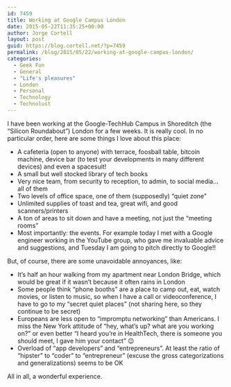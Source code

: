 ```yaml
---
id: 7459
title: Working at Google Campus London
date: 2015-05-22T11:35:25+00:00
author: Jorge Cortell
layout: post
guid: https://blog.cortell.net/?p=7459
permalink: /blog/2015/05/22/working-at-google-campus-london/
categories:
  - Geek Fun
  - General
  - "Life's pleasures"
  - London
  - Personal
  - Technology
  - Technolust
---
```

I have been working at the Google-TechHub Campus in Shoreditch (the “Silicon Roundabout”) London for a few weeks. It is really cool. In no particular order, here are some things I love about this place:

  * A cafeteria (open to anyone) with terrace, foosball table, bitcoin machine, device bar (to test your developments in many different devices) and even a spacesuit!
  * A small but well stocked library of tech books
  * Very nice team, from security to reception, to admin, to social media… all of them
  * Two levels of office space, one of them (supposedly) “quiet zone”
  * Unlimited supplies of toast and tea, great wifi, and good scanners/printers
  * A ton of areas to sit down and have a meeting, not just the “meeting rooms”
  * Most importantly: the events. For example today I met with a Google engineer working in the YouTube group, who gave me invaluable advice and suggestions, and Tuesday I am going to pitch directly to Google!!

But, of course, there are some unavoidable annoyances, like:

  * It’s half an hour walking from my apartment near London Bridge, which would be great if it wasn’t because it often rains in London
  * Some people think “phone booths” are a place to camp out, eat, watch movies, or listen to music, so when I have a call or videoconference, I have to go to my “secret quiet places” (not sharing here, so they continue to be secret)
  * Europeans are less open to “impromptu networking” than Americans. I miss the New York attitude of “hey, what’s up? what are you working on?” or even better “I heard you’re in HealthTech, there is someone you should meet, I gave him your contact” 😉
  * Overload of “app developers” and “entrepreneurs”. At least the ratio of “hipster” to “coder” to “entrepreneur” (excuse the gross categorizations and generalizations) seems to be OK

All in all, a wonderful experience.
